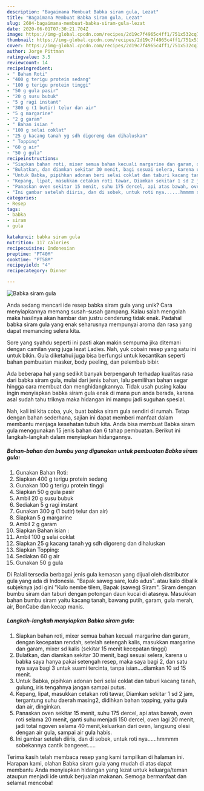 ```yaml
---
description: "Bagaimana Membuat Babka siram gula, Lezat"
title: "Bagaimana Membuat Babka siram gula, Lezat"
slug: 2604-bagaimana-membuat-babka-siram-gula-lezat
date: 2020-06-01T07:30:21.704Z
image: https://img-global.cpcdn.com/recipes/2d19c7f4965c4ff1/751x532cq70/babka-siram-gula-foto-resep-utama.jpg
thumbnail: https://img-global.cpcdn.com/recipes/2d19c7f4965c4ff1/751x532cq70/babka-siram-gula-foto-resep-utama.jpg
cover: https://img-global.cpcdn.com/recipes/2d19c7f4965c4ff1/751x532cq70/babka-siram-gula-foto-resep-utama.jpg
author: Jorge Pittman
ratingvalue: 3.5
reviewcount: 14
recipeingredient:
- " Bahan Roti"
- "400 g terigu protein sedang"
- "100 g terigu protein tinggi"
- "50 g gula pasir"
- "20 g susu bubuk"
- "5 g ragi instant"
- "300 g (1 butir) telur dan air"
- "5 g margarine"
- "2 g garam"
- " Bahan isian "
- "100 g selai coklat"
- "25 g kacang tanah yg sdh digoreng dan dihaluskan"
- " Topping"
- "60 g air"
- "50 g gula"
recipeinstructions:
- "Siapkan bahan roti, mixer semua bahan kecuali margarine dan garam, dengan kecepatan rendah, setelah setengah kalis, masukkan margarine dan garam, mixer sd kalis (sekitar 15 menit kecepatan tinggi)"
- "Bulatkan, dan diamkan sekitar 30 menit, bagi sesuai selera, karena u babka saya hanya pakai setengah resep, maka saya bagi 2, dan satu nya saya bagi 3 untuk suami tercinta, tanpa isian....diamkan 10 sd 15 menit."
- "Untuk Babka, pipihkan adonan beri selai coklat dan taburi kacang tanah, gulung, iris tengahnya jangan sampai putus."
- "Kepang, lipat, masukkan cetakan roti tawar, Diamkan sekitar 1 sd 2 jam, tergantung suhu daerah masing2, didihkan bahan topping, yaitu gula dan air, dinginkan."
- "Panaskan oven sekitar 15 menit, suhu 175 dercel, api atas bawah, oven roti selama 20 menit, ganti suhu menjadi 150 dercel, oven lagi 20 menit, jadi total ngoven selama 40 menit,keluarkan dari oven, langsung olesi dengan air gula, sampai air gula habis."
- "Ini gambar setelah diiris, dan di sobek, untuk roti nya......hmmmm sobekannya cantik bangeeet....."
categories:
- Resep
tags:
- babka
- siram
- gula

katakunci: babka siram gula 
nutrition: 117 calories
recipecuisine: Indonesian
preptime: "PT40M"
cooktime: "PT58M"
recipeyield: "4"
recipecategory: Dinner

---
```



![Babka siram gula](https://img-global.cpcdn.com/recipes/2d19c7f4965c4ff1/751x532cq70/babka-siram-gula-foto-resep-utama.jpg)

Anda sedang mencari ide resep babka siram gula yang unik? Cara menyiapkannya memang susah-susah gampang. Kalau salah mengolah maka hasilnya akan hambar dan justru cenderung tidak enak. Padahal babka siram gula yang enak seharusnya mempunyai aroma dan rasa yang dapat memancing selera kita.

Sore yang syahdu seperti ini pasti akan makin sempurna jika ditemani dengan camilan yang juga lezat Ladies. Nah, yuk cobain resep yang satu ini untuk bikin. Gula diketahui juga bisa berfungsi untuk kecantikan seperti bahan pembuatan masker, body peeling, dan pelembab bibir.

Ada beberapa hal yang sedikit banyak berpengaruh terhadap kualitas rasa dari babka siram gula, mulai dari jenis bahan, lalu pemilihan bahan segar hingga cara membuat dan menghidangkannya. Tidak usah pusing kalau ingin menyiapkan babka siram gula enak di mana pun anda berada, karena asal sudah tahu triknya maka hidangan ini mampu jadi suguhan spesial.


Nah, kali ini kita coba, yuk, buat babka siram gula sendiri di rumah. Tetap dengan bahan sederhana, sajian ini dapat memberi manfaat dalam membantu menjaga kesehatan tubuh kita. Anda bisa membuat Babka siram gula menggunakan 15 jenis bahan dan 6 tahap pembuatan. Berikut ini langkah-langkah dalam menyiapkan hidangannya.

<!--inarticleads1-->

##### Bahan-bahan dan bumbu yang digunakan untuk pembuatan Babka siram gula:

1. Gunakan  Bahan Roti:
1. Siapkan 400 g terigu protein sedang
1. Gunakan 100 g terigu protein tinggi
1. Siapkan 50 g gula pasir
1. Ambil 20 g susu bubuk
1. Sediakan 5 g ragi instant
1. Gunakan 300 g (1 butir) telur dan air)
1. Siapkan 5 g margarine
1. Ambil 2 g garam
1. Siapkan  Bahan isian :
1. Ambil 100 g selai coklat
1. Siapkan 25 g kacang tanah yg sdh digoreng dan dihaluskan
1. Siapkan  Topping:
1. Sediakan 60 g air
1. Gunakan 50 g gula


Di Ralali tersedia berbagai jenis gula kemasan yang dijual oleh distributor gula yang ada di Indonesia. &#34;Bapak saweg sare, kulo adus&#34;. atau kalo dibalik subjeknya jadi gini &#34;Kulo nembe tilem, Bapak (saweg) Siram&#34;. Siram dengan bumbu siram dan taburi dengan potongan daun kucai di atasnya. Masukkan bahan bumbu siram yaitu kacang tanah, bawang putih, garam, gula merah, air, BonCabe dan kecap manis. 

<!--inarticleads2-->

##### Langkah-langkah menyiapkan Babka siram gula:

1. Siapkan bahan roti, mixer semua bahan kecuali margarine dan garam, dengan kecepatan rendah, setelah setengah kalis, masukkan margarine dan garam, mixer sd kalis (sekitar 15 menit kecepatan tinggi)
1. Bulatkan, dan diamkan sekitar 30 menit, bagi sesuai selera, karena u babka saya hanya pakai setengah resep, maka saya bagi 2, dan satu nya saya bagi 3 untuk suami tercinta, tanpa isian....diamkan 10 sd 15 menit.
1. Untuk Babka, pipihkan adonan beri selai coklat dan taburi kacang tanah, gulung, iris tengahnya jangan sampai putus.
1. Kepang, lipat, masukkan cetakan roti tawar, Diamkan sekitar 1 sd 2 jam, tergantung suhu daerah masing2, didihkan bahan topping, yaitu gula dan air, dinginkan.
1. Panaskan oven sekitar 15 menit, suhu 175 dercel, api atas bawah, oven roti selama 20 menit, ganti suhu menjadi 150 dercel, oven lagi 20 menit, jadi total ngoven selama 40 menit,keluarkan dari oven, langsung olesi dengan air gula, sampai air gula habis.
1. Ini gambar setelah diiris, dan di sobek, untuk roti nya......hmmmm sobekannya cantik bangeeet.....




Terima kasih telah membaca resep yang kami tampilkan di halaman ini. Harapan kami, olahan Babka siram gula yang mudah di atas dapat membantu Anda menyiapkan hidangan yang lezat untuk keluarga/teman ataupun menjadi ide untuk berjualan makanan. Semoga bermanfaat dan selamat mencoba!
